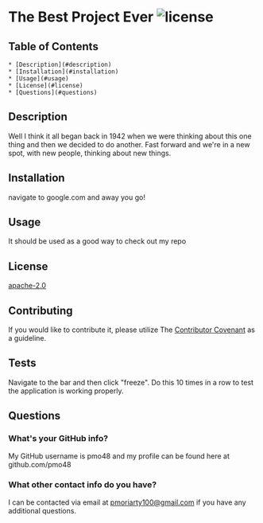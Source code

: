 # The Best Project Ever ![license](https://img.shields.io/github/license/pmo48/responsive-portfolio-pbm)
    
## Table of Contents
    * [Description](#description)
    * [Installation](#installation)
    * [Usage](#usage)
    * [License](#license)
    * [Questions](#questions)
    
## Description
    
Well I think it all began back in 1942 when we were thinking about this one thing and then we decided to do another. Fast forward and we're in a new spot, with new people, thinking about new things. 
    
## Installation
    
navigate to google.com and away you go!
    
## Usage
    
It should be used as a good way to check out my repo
    
## License

[apache-2.0](https://choosealicense.com/licenses/apache-2.0/)
    
## Contributing
    
If you would like to contribute it, please utilize The [Contributor Covenant](https://www.contributor-covenant.org/) as a guideline.
    
## Tests
    
Navigate to the bar and then click "freeze". Do this 10 times in a row to test the application is working properly.
    
## Questions
    
### What's your GitHub info?
    
My GitHub username is pmo48 and my profile can be found here at github.com/pmo48
    
### What other contact info do you have?
    
I can be contacted via email at pmoriarty100@gmail.com if you have any additional questions.
    
